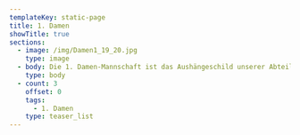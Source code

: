 ```yaml
---
templateKey: static-page
title: 1. Damen
showTitle: true
sections:
  - image: /img/Damen1_19_20.jpg
    type: image
  - body: Die 1. Damen-Mannschaft ist das Aushängeschild unserer Abteilung.
    type: body
  - count: 3
    offset: 0
    tags:
      - 1. Damen
    type: teaser_list
---
```



